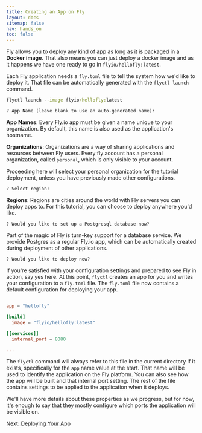 ```yaml
---
title: Creating an App on Fly
layout: docs
sitemap: false
nav: hands_on
toc: false
---
```


Fly allows you to deploy any kind of app as long as it is packaged in a **Docker image**. That also means you can just deploy a docker image and as it happens we have one ready to go in `flyio/hellofly:latest`. 

Each Fly application needs a `fly.toml` file to tell the system how we'd like to deploy it. That file can be automatically generated with the `flyctl launch` command. 

```cmd
flyctl launch --image flyio/hellofly:latest
```
```output
? App Name (leave blank to use an auto-generated name):
```
**App Names**: Every Fly.io app must be given a name unique to your organization. By default, this name is also used as the application's hostname.

**Organizations**: Organizations are a way of sharing applications and resources between Fly users. Every fly account has a personal organization, called `personal`, which is only visible to your account.

Proceeding here will select your personal organization for the tutorial deployment, unless you have previously made other configurations.

```output
? Select region:
```
**Regions**: Regions are cities around the world with Fly servers you can deploy apps to. For this tutorial, you can choose to deploy anywhere you'd like.

```output
? Would you like to set up a Postgresql database now?
```
Part of the magic of Fly is turn-key support for a database service. We provide Postgres as a regular Fly.io app, which can be automatically created during deployment of other applications.

```output
? Would you like to deploy now?
```
If you're satisfied with your configuration settings and prepared to see Fly in action, say yes here. At this point, `flyctl` creates an app for you and writes your configuration to a `fly.toml` file. The `fly.toml` file now contains a default configuration for deploying your app.

```toml

app = "hellofly"

[build]
  image = "flyio/hellofly:latest"

[[services]]
  internal_port = 8080

...
```

The `flyctl` command will always refer to this file in the current directory if it exists, specifically for the `app` name value at the start. That name will be used to identify the application on the Fly platform. You can also see how the app will be built and that internal port setting. The rest of the file contains settings to be applied to the application when it deploys.

We'll have more details about these properties as we progress, but for now, it's enough to say that they mostly configure which ports the application will be visible on.

[Next: Deploying Your App](/docs/hands-on/deploy-app/)
